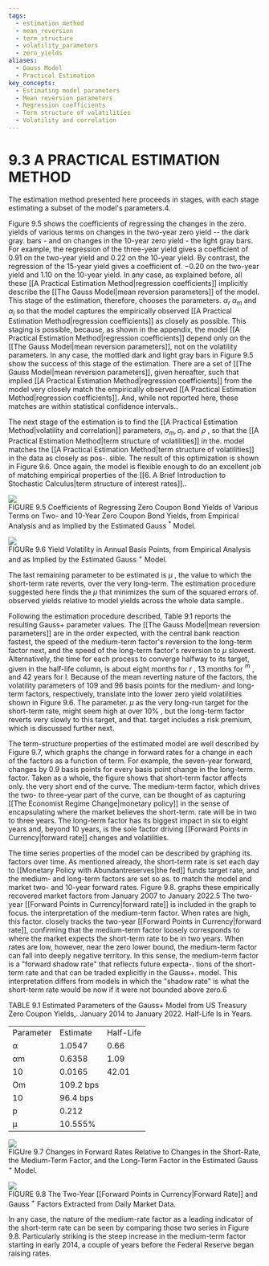 ```yaml
---
tags:
  - estimation_method
  - mean_reversion
  - term_structure
  - volatility_parameters
  - zero_yields
aliases:
  - Gauss Model
  - Practical Estimation
key_concepts:
  - Estimating model parameters
  - Mean reversion parameters
  - Regression coefficients
  - Term structure of volatilities
  - Volatility and correlation
---
```


# 9.3 A PRACTICAL ESTIMATION METHOD  

The estimation method presented here proceeds in stages, with each stage estimating a subset of the model's parameters.4.  

Figure 9.5 shows the coefficients of regressing the changes in the zero. yields of various terms on changes in the two-year zero yield -- the dark gray. bars - and on changes in the 10-year zero yield - the light gray bars. For example, the regression of the three-year yield gives a coefficient of 0.91 on the two-year yield and 0.22 on the 10-year yield. By contrast, the regression of the 15-year yield gives a coefficient of. $-0.20$ on the two-year yield and 1.10 on the 10-year yield. In any case, as explained before, all these [[A Practical Estimation Method|regression coefficients]] implicitly describe the [[The Gauss Model|mean reversion parameters]] of the model. This stage of the estimation, therefore, chooses the parameters. $\alpha_{r}$ $\alpha_{m}$ and $\alpha_{l}$ so that the model captures the empirically observed [[A Practical Estimation Method|regression coefficients]] as closely as possible. This staging is possible, because, as shown in the appendix, the model [[A Practical Estimation Method|regression coefficients]] depend only on the [[The Gauss Model|mean reversion parameters]], not on the volatility parameters. In any case, the mottled dark and light gray bars in Figure 9.5 show the success of this stage of the estimation. There are a set of [[The Gauss Model|mean reversion parameters]], given hereafter, such that implied [[A Practical Estimation Method|regression coefficients]] from the model very closely match the empirically observed [[A Practical Estimation Method|regression coefficients]]. And, while not reported here, these matches are within statistical confidence intervals..  

The next stage of the estimation is to find the [[A Practical Estimation Method|volatility and correlation]] parameters, $\sigma_{m},\sigma_{l}.$ and $\rho$ , so that the [[A Practical Estimation Method|term structure of volatilities]] in the. model matches the [[A Practical Estimation Method|term structure of volatilities]] in the data as closely as pos-. sible. The result of this optimization is shown in Figure 9.6. Once again, the model is flexible enough to do an excellent job of matching empirical properties of the [[6. A Brief Introduction to Stochastic Calculus|term structure of interest rates]]..  

![](4e93bb2862cac156232fe746a3c229e9531d0f62f856be76a6a5ff3e7ef5fe2b.jpg)  
FIGURE 9.5 Coefficients of Regressing Zero Coupon Bond Yields of Various Terms on Two- and 10-Year Zero Coupon Bond Yields, from Empirical Analysis and as Implied by the Estimated Gauss $^{\ast}$ Model.  

![](4141108656ce7e2c87414b4fe5dd20e09b092fcce8b0402a369d1741c6a66a89.jpg)  
FIGURe 9.6 Yield Volatility in Annual Basis Points, from Empirical Analysis and as Implied by the Estimated Gauss $^+$ Model.  

The last remaining parameter to be estimated is $\mu$ , the value to which the short-term rate reverts, over the very long-term. The estimation procedure suggested here finds the $\mu$ that minimizes the sum of the squared errors of. observed yields relative to model yields across the whole data sample..  

Following the estimation procedure described, Table 9.1 reports the resulting Gauss+ parameter values. The [[The Gauss Model|mean reversion parameters]] are in the order expected, with the central bank reaction fastest, the speed of the medium-term factor's reversion to the long-term factor next, and the speed of the long-term factor's reversion to $\mu$ slowest. Alternatively, the time for each process to converge halfway to its target, given in the half-life column, is about eight months for $r$ , 13 months for $^m$ , and 42 years for l. Because of the mean reverting nature of the factors, the volatility parameters of 109 and 96 basis points for the medium- and long-term factors, respectively, translate into the lower zero yield volatilities shown in Figure 9.6. The parameter. $\mu$ as the very long-run target for the short-term rate, might seem high at over $10\%$ , but the long-term factor reverts very slowly to this target, and that. target includes a risk premium, which is discussed further next.  

The term-structure properties of the estimated model are well described by Figure 9.7, which graphs the change in forward rates for a change in each of the factors as a function of term. For example, the seven-year forward, changes by 0.9 basis points for every basis point change in the long-term. factor. Taken as a whole, the figure shows that short-term factor affects only. the very short end of the curve. The medium-term factor, which drives the two- to three-year part of the curve, can be thought of as capturing [[The Economist Regime Change|monetary policy]] in the sense of encapsulating where the market believes the short-term. rate will be in two to three years. The long-term factor has its biggest impact in six to eight years and, beyond 10 years, is the sole factor driving [[Forward Points in Currency|forward rate]] changes and volatilities.  

The time series properties of the model can be described by graphing its. factors over time. As mentioned already, the short-term rate is set each day to [[Monetary Policy with Abundantreserves|the fed]] funds target rate, and the medium- and long-term factors are set so as. to match the model and market two- and 10-year forward rates. Figure 9.8. graphs these empirically recovered market factors from January 2007 to January 2022.5 The two-year [[Forward Points in Currency|forward rate]] is included in the graph to focus. the interpretation of the medium-term factor. When rates are high, this factor. closely tracks the two-year [[Forward Points in Currency|forward rate]], confirming that the medium-term factor loosely corresponds to where the market expects the short-term rate to be in two years. When rates are low, however, near the zero lower bound, the medium-term factor can fall into deeply negative territory. In this sense, the medium-term factor is a "forward shadow rate" that reflects future expecta-. tions of the short-term rate and that can be traded explicitly in the Gauss+. model. This interpretation differs from models in which the "shadow rate" is what the short-term rate would be now if it were not bounded above zero.6  

TABLE 9.1 Estimated Parameters of the Gauss+ Model from US Treasury Zero Coupon Yields,. January 2014 to January 2022. Half-Life Is in Years.   


<html><body><table><tr><td>Parameter</td><td>Estimate</td><td>Half-Life</td></tr><tr><td>α</td><td>1.0547</td><td>0.66</td></tr><tr><td>αm</td><td>0.6358</td><td>1.09</td></tr><tr><td>10</td><td>0.0165</td><td>42.01</td></tr><tr><td>Om</td><td>109.2 bps</td><td></td></tr><tr><td>10</td><td>96.4 bps</td><td></td></tr><tr><td>p</td><td>0.212</td><td></td></tr><tr><td>μ</td><td>10.555%</td><td></td></tr></table></body></html>  

![](568047deef43012b4c4193d6e3443939c920456dfbd586708624364a44e087f1.jpg)  
FIGUre 9.7 Changes in Forward Rates Relative to Changes in the Short-Rate, the Medium-Term Factor, and the Long-Term Factor in the Estimated Gauss $^{+}$ Model.  

![](e1f2195674711e0eb5d2abbebd25dfde7fa343bb72ae7e2fa9802d11e2de20b3.jpg)  
FIGURE 9.8 The Two-Year [[Forward Points in Currency|Forward Rate]] and Gauss $^+$ Factors Extracted from Daily Market Data.  

In any case, the nature of the medium-rate factor as a leading indicator of the short-term rate can be seen by comparing those two series in Figure 9.8. Particularly striking is the steep increase in the medium-term factor starting in early 2014, a couple of years before the Federal Reserve began raising rates.  